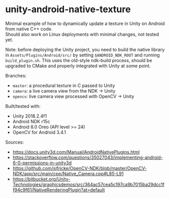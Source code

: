 # unity-android-native-texture

Minimal example of how to dynamically update a texture in Unity on Android from native C++ code.  
Should also work on Linux deployments with minimal changes, not tested yet.

Note: before deploying the Unity project, you need to build the native library in `Assets/Plugins/Android/src/` by setting `$ANDROID_NDK_ROOT` and running `build_plugin.sh`. This uses the old-style ndk-build process, should be upgraded to CMake and properly integrated with Unity at some point.

Branches:
  - `master`: a procedural texture in C passed to Unity
  - `camera`: a live camera view from the NDK -> Unity
  - `opencv`: live camera view processed with OpenCV -> Unity

Built/tested with:
  - Unity 2018.2.4f1
  - Android NDK r15c
  - Android 8.0 Oreo (API level >= 24)
  - OpenCV for Android 3.4.1

Sources:
  - https://docs.unity3d.com/Manual/AndroidNativePlugins.html
  - https://stackoverflow.com/questions/35027043/implementing-android-6-0-permissions-in-unity3d
  - https://github.com/sjfricke/OpenCV-NDK/blob/master/OpenCV-NDK/app/src/main/cpp/Native_Camera.cpp#L85-L91
  - https://bitbucket.org/Unity-Technologies/graphicsdemos/src/364ac57cea5c197ca9b7015ba29dcc1ff94c9f61/NativeRenderingPlugin?at=default 
